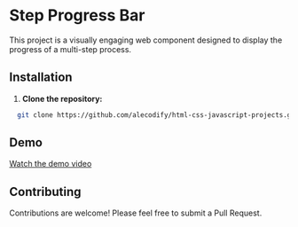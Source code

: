 # Step Progress Bar

This project is a visually engaging web component designed to display the progress of a multi-step process.

## Installation

1. **Clone the repository:**
```bash
  git clone https://github.com/alecodify/html-css-javascript-projects.git
```

## Demo
[Watch the demo video](https://github.com/user-attachments/assets/5622494c-111e-4745-bbf2-be68cf298161)

## Contributing
Contributions are welcome! Please feel free to submit a Pull Request.